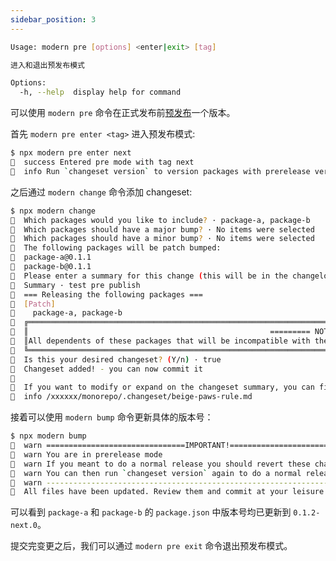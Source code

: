```yaml
---
sidebar_position: 3
---
```


```bash
Usage: modern pre [options] <enter|exit> [tag]

进入和退出预发布模式

Options:
  -h, --help  display help for command
```

可以使用 `modern pre` 命令在正式发布前[预发布](https://github.com/atlassian/changesets/blob/main/docs/prereleases.md)一个版本。

首先 `modern pre enter <tag>` 进入预发布模式:

```bash
$ npx modern pre enter next
🦋  success Entered pre mode with tag next
🦋  info Run `changeset version` to version packages with prerelease versions
```

之后通过 `modern change` 命令添加 changeset:

```bash
$ npx modern change
🦋  Which packages would you like to include? · package-a, package-b
🦋  Which packages should have a major bump? · No items were selected
🦋  Which packages should have a minor bump? · No items were selected
🦋  The following packages will be patch bumped:
🦋  package-a@0.1.1
🦋  package-b@0.1.1
🦋  Please enter a summary for this change (this will be in the changelogs). Submit empty line to open external editor
🦋  Summary · test pre publish
🦋  === Releasing the following packages ===
🦋  [Patch]
🦋    package-a, package-b
🦋  ╔════════════════════════════════════════════════════════════════════════════════════════════════════════════════════════════════════╗
🦋  ║                                                      ========= NOTE ========                                                       ║
🦋  ║All dependents of these packages that will be incompatible with the new version will be patch bumped when this changeset is applied.║
🦋  ╚════════════════════════════════════════════════════════════════════════════════════════════════════════════════════════════════════╝
🦋  Is this your desired changeset? (Y/n) · true
🦋  Changeset added! - you can now commit it
🦋
🦋  If you want to modify or expand on the changeset summary, you can find it here
🦋  info /xxxxxx/monorepo/.changeset/beige-paws-rule.md
```

接着可以使用 `modern bump` 命令更新具体的版本号：

```bash
$ npx modern bump
🦋  warn ===============================IMPORTANT!===============================
🦋  warn You are in prerelease mode
🦋  warn If you meant to do a normal release you should revert these changes and run `changeset pre exit`
🦋  warn You can then run `changeset version` again to do a normal release
🦋  warn ----------------------------------------------------------------------
🦋  All files have been updated. Review them and commit at your leisure
```

可以看到 `package-a` 和 `package-b` 的 `package.json` 中版本号均已更新到 `0.1.2-next.0`。

提交完变更之后，我们可以通过 `modern pre exit` 命令退出预发布模式。
